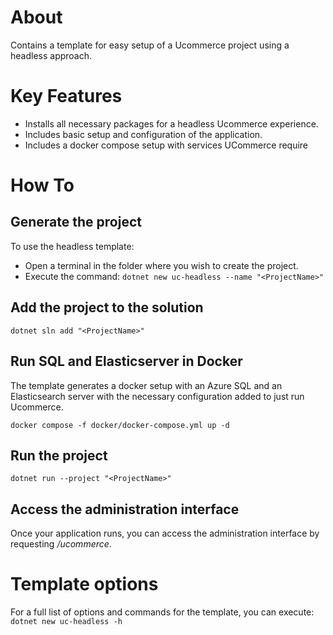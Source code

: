 # About
Contains a template for easy setup of a Ucommerce project using a headless approach.

# Key Features
- Installs all necessary packages for a headless Ucommerce experience.
- Includes basic setup and configuration of the application.
- Includes a docker compose setup with services UCommerce require

# How To

## Generate the project
To use the headless template:
- Open a terminal in the folder where you wish to create the project.
- Execute the command:
`dotnet new uc-headless --name "<ProjectName>"`

## Add the project to the solution
`dotnet sln add "<ProjectName>"`

## Run SQL and Elasticserver in Docker

The template generates a docker setup with an Azure SQL and an Elasticsearch server with the
necessary configuration added to just run Ucommerce.

`docker compose -f docker/docker-compose.yml up -d`

## Run the project
`dotnet run --project "<ProjectName>"`

## Access the administration interface
Once your application runs, you can access the administration interface by requesting _/ucommerce_.

# Template options
For a full list of options and commands for the template, you can execute:
`dotnet new uc-headless -h`